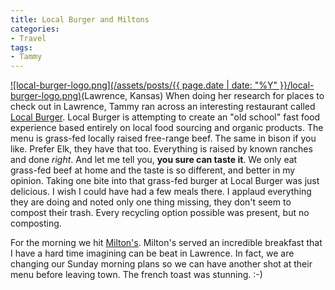 ```yaml
---
title: Local Burger and Miltons
categories:
- Travel
tags:
- Tammy
---
```


[![local-burger-logo.png](/assets/posts/{{ page.date | date: "%Y" }}/local-burger-logo.png)](http://www.localburger.com/)(Lawrence, Kansas) When doing her research for places to check out in Lawrence, Tammy ran across an interesting restaurant called [Local Burger](http://www.localburger.com/). Local Burger is attempting to create an "old school" fast food experience based entirely on local food sourcing and organic products. The menu is grass-fed locally raised free-range beef. The same in bison if you like. Prefer Elk, they have that too. Everything is raised by known ranches and done _right_.
And let me tell you, **you sure can taste it**. We only eat grass-fed beef at home and the taste is so different, and better in my opinion. Taking one bite into that grass-fed burger at Local Burger was just delicious. I wish I could have had a few meals there. I applaud everything they are doing and noted only one thing missing, they don't seem to compost their trash. Every recycling option possible was present, but no composting.

For the morning we hit [Milton's](http://www.lawrence.com/places/miltons/). Milton's served an incredible breakfast that I have a hard time imagining can be beat in Lawrence. In fact, we are changing our Sunday morning plans so we can have another shot at their menu before leaving town. The french toast was stunning. :-)
